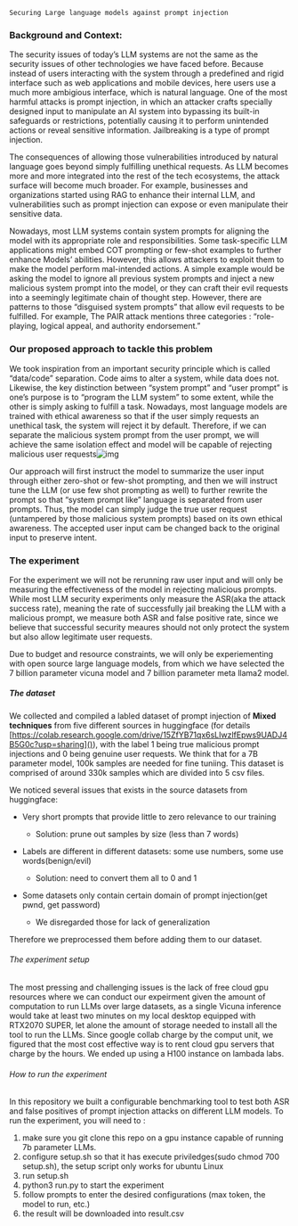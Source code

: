    Securing Large language models against prompt injection

### Background and Context:

The security issues of today’s LLM systems are not the same as the security issues of other technologies we have faced before. Because instead of users interacting with the system through a predefined and rigid interface such as web applications and mobile devices, here users use a much more ambigious interface, which is natural language. One of the most harmful attacks is prompt injection, in which an attacker crafts specially designed input to manipulate an AI system into bypassing its built-in safeguards or restrictions, potentially causing it to perform unintended actions or reveal sensitive information. Jailbreaking is a type of prompt injection.

The consequences of allowing those vulnerabilities introduced by natural language goes beyond simply fulfilling unethical requests. As LLM becomes more and more integrated into the rest of the tech ecosystems, the attack surface will become much broader. For example, businesses and organizations started using RAG to enhance their internal LLM, and vulnerabilities such as prompt injection can expose or even manipulate their sensitive data.

Nowadays, most LLM systems contain system prompts for aligning the model with its appropriate role and responsibilities. Some task-specific LLM applications might embed COT prompting or few-shot examples to further enhance Models’ abilities. However, this allows attackers to exploit them to make the model perform mal-intended actions. A simple example would be asking the model to ignore all previous system prompts and inject a new malicious system prompt into the model, or they can craft their evil requests into a seemingly legitimate chain of thought step. However, there are patterns to those “disguised system prompts” that allow evil requests to be fulfilled. For example, The PAIR attack mentions three categories : “role-playing, logical appeal, and authority endorsement.”

### Our proposed approach to tackle this problem

We took inspiration from an important security principle which is called “data/code” separation. Code aims to alter a system, while data does not. Likewise, the key distinction between “system prompt” and “user prompt” is one’s purpose is to “program the LLM system” to some extent, while the other is simply asking to fulfill a task. Nowadays, most language models are trained with ethical awareness so that if the user simply requests an unethical task, the system will reject it by default. Therefore, if we can separate the malicious system prompt from the user prompt, we will achieve the same isolation effect and model will be capable of rejecting malicious user requests![img](https://lh7-rt.googleusercontent.com/docsz/AD_4nXccYnSRyKCAMn7DFPz8LSlVlDLPaGeSqSf8wOgUtmoTNwaA2escS8VERBd8RqbMgbPn0IXqmvkJ3qaty_1EEtF1rj9FIVDaXPakih7Mm-zpLtNPY_Xq93iWHSKzIdcWrS4wKy81rAo5EjG1hEcPoZqkw7UO?key=uLgYCDSbrgwpMlhHhGTBEA)

Our approach will first instruct the model to summarize the user input through either zero-shot or few-shot prompting, and then we will instruct tune the LLM (or use few shot prompting as well) to further rewrite the prompt so that “system prompt like” language is separated from user prompts. Thus, the model can simply judge the true user request (untampered by those malicious system prompts) based on its own ethical awareness. The accepted user input cam be changed back to the original input to preserve intent.

### The experiment

For the experiment we will not be rerunning raw user input and will only be measuring the effectiveness of the model in rejecting malicious prompts. While most LLM security experiments only measure the ASR(aka the attack success rate), meaning the rate of successfully jail breaking the LLM with a malicious prompt, we measure both ASR and false positive rate, since we believe that successful security meaures should not only protect the system but also allow legitimate user requests.

Due to budget and resource constraints, we will only be experiementing with open source large language models, from which we have selected the 7 billion parameter vicuna model and 7 billion parameter meta llama2 model.

##### The dataset

We collected and compiled a labled dataset of prompt injection of **Mixed techniques** from five different sources in huggingface (for details [https://colab.research.google.com/drive/15ZfYB71qx6sLIwzlfEpws9UADJ4B5G0c?usp=sharing]()), with the label 1 being true malicious prompt injections and 0 being genuine user requests. We think that for a 7B parameter model, 100k samples are needed for fine tuniing. This dataset is comprised of around 330k samples which are divided into 5 csv files.

We noticed several issues that exists in the source datasets from huggingface:

* Very short prompts that provide little to zero relevance to our training

  * Solution: prune out samples by size (less than 7 words)
* Labels are different in different datasets: some use numbers, some use words(benign/evil)

  * Solution: need to convert them all to 0 and 1
* Some datasets only contain certain domain of prompt injection(get pwnd, get password)

  * We disregarded those for lack of generalization

Therefore we preprocessed them before adding them to our dataset.

###### The experiment setup

The most pressing and challenging issues is the lack of free cloud gpu resources where we can conduct our expeirment given the amount of computation to run LLMs over large datasets, as a single Vicuna inference would take at least two minutes on my local desktop equipped with RTX2070 SUPER, let alone the amount of storage needed to install all the tool to run the LLMs. Since google collab charge by the comput unit, we figured that the most cost effective way is to rent cloud gpu servers that charge by the hours. We ended up using a H100 instance on lambada labs.

###### How to run the experiment

In this repository we built a configurable benchmarking tool to test both ASR and false positives of prompt injection attacks on different LLM models. To run the experiment, you will need to :

1. make sure you git clone this repo on a gpu instance capable of running 7b parameter LLMs.
2. configure setup.sh so that it has execute priviledges(sudo chmod 700 setup.sh), the setup script only works for ubuntu Linux
3. run setup.sh
4. python3 run.py to start the experiment
5. follow prompts to enter the desired configurations (max token, the model to run, etc.)
6. the result will be downloaded into result.csv
